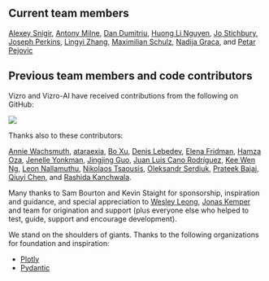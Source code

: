## Current team members

<!-- vale off -->

[Alexey Snigir](https://github.com/l0uden), [Antony Milne](https://github.com/antonymilne), [Dan Dumitriu](https://github.com/dandumitriu1), [Huong Li Nguyen](https://github.com/huong-li-nguyen), [Jo Stichbury](https://github.com/stichbury), [Joseph Perkins](https://github.com/Joseph-Perkins), [Lingyi Zhang](https://github.com/lingyielia), [Maximilian Schulz](https://github.com/maxschulz-COL), [Nadija Graca](https://github.com/nadijagraca), and [Petar Pejovic](https://github.com/petar-qb)

## Previous team members and code contributors

Vizro and Vizro-AI have received contributions from the following on GitHub:

<a href="https://github.com/mckinsey/vizro/graphs/contributors">
  <img src="https://contrib.rocks/image?repo=mckinsey/vizro" />
</a>

Thanks also to these contributors:

[Annie Wachsmuth](https://github.com/anniecwa), [ataraexia](https://github.com/ataraexia), [Bo Xu](https://github.com/boxuboxu), [Denis Lebedev](https://github.com/DenisLebedevMcK), [Elena Fridman](https://github.com/EllenWie), [Hamza Oza](https://github.com/hamzaoza), [Jenelle Yonkman](https://github.com/yonkmanjl), [Jingjing Guo](https://github.com/jjguo-mck), [Juan Luis Cano Rodríguez](https://github.com/astrojuanlu), [Kee Wen Ng](https://github.com/KeeWenNgQB), [Leon Nallamuthu](https://github.com/leonnallamuthu), [Nikolaos Tsaousis](https://github.com/tsanikgr), [Oleksandr Serdiuk](https://github.com/oserdiuk-lohika), [Prateek Bajaj](https://github.com/prateekdev552), [Qiuyi Chen](https://github.com/Qiuyi-Chen), and [Rashida Kanchwala](https://github.com/rashidakanchwala).

Many thanks to Sam Bourton and Kevin Staight for sponsorship, inspiration and guidance, and special appreciation to [Wesley Leong](https://github.com/wesleyleong), [Jonas Kemper](https://github.com/jonasrk) and team for origination and support (plus everyone else who helped to test, guide, support and encourage development).

We stand on the shoulders of giants. Thanks to the following organizations for foundation and inspiration:

- [Plotly](https://dash.plotly.com/)
- [Pydantic](https://docs.pydantic.dev/)

<!-- vale on -->
